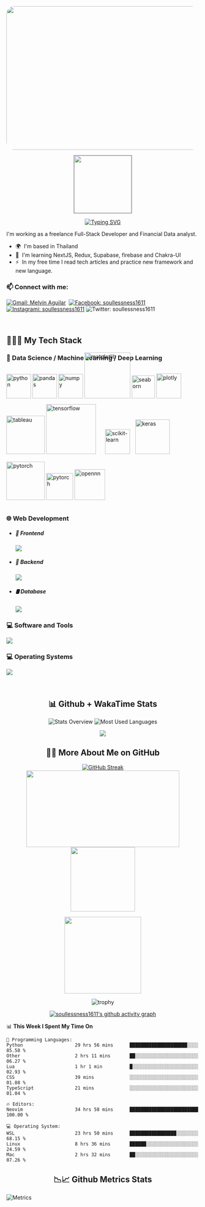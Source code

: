 <img style="border-radius:20px; width:1065px; height: 375px;"
    src="https://img.freepik.com/premium-photo/zen-stones-isolated-black-background-with-space-your-text-image_850140-1398.jpg"
/>

<div align="center">
<img align="center"
    class="rounded-3"
    src="https://github.com/soullessness1611/soullessness1611/blob/main/ZenMonk%20-%20Copy.png"
    style="width: 150px; border: 1px solid gray; align-item:center;"
/>
</div>

<!-- <h1 align="center">Hi 👋, My name is SouLLesSNesSZeN</h1>

<h3 align="center" font-size="24px">Financials Data Analyst and Full Stack Developer</h3> -->

<div align="center">

[![Typing SVG](https://readme-typing-svg.demolab.com?font=Fira+Code&weight=600&size=34&pause=500&color=A222F8&center=true&vCenter=true&random=false&width=1366&lines=I'm+SouLLesSNesSZeN;I'm+a+Freelance+Financials+Data+Analyst+and+Full+Stack++Developer)](https://git.io/typing-svg)

</div>

I'm working as a freelance Full-Stack Developer and Financial Data analyst.

- 🌍  I'm based in Thailand
- 🧠  I'm learning NextJS, Redux, Supabase, firebase and Chakra-UI
- ⚡  In my free time I read tech articles and practice new framework and new language.

<h3 align="left"> 📫 Connect with me:</h3>
<div>
    
[![Gmail: Melvin Aguilar](https://img.shields.io/badge/-gmail-red?style=for-the-badge&logo=Gmail&logoColor=white&link=mailto:soullessness1611@gmail.com)](mailto:soullessness1611@gmail.com)&nbsp;
[![Facebook: soullessness1611](https://img.shields.io/badge/Facebook-1877F2?style=for-the-badge&logo=facebook&logoColor=white)](https://www.facebook.com/Patisamphitha)
[![Instagrami: soullessness1611](https://img.shields.io/badge/Instagram-E4405F?style=for-the-badge&logo=instagram&logoColor=white)](https://www.instagram.com/insightsoulless)
![Twitter: soullessness1611](https://img.shields.io/badge/Twitter-1DA1F2?style=for-the-badge&logo=twitter&logoColor=white)
<br>
  
</div>

<br>
<h2> 🧑🏻‍💻 My Tech Stack</h2>

### 🧠 Data Science / Machine Learning / Deep Learning

<div style="margin-top: -40px;">
<img
    alt="python"
    height=64px
    src="https://raw.githubusercontent.com/devicons/devicon/master/icons/python/python-original-wordmark.svg"
>
<!-- <img
    alt="r"
    height=64px
    src="https://raw.githubusercontent.com/devicons/devicon/master/icons/r/r-original.svg"
> -->
<img
    alt="pandas"
    height=64px
    src="https://raw.githubusercontent.com/devicons/devicon/master/icons/pandas/pandas-original-wordmark.svg"
>
<img
    alt="numpy"
    height=64px
    src="https://raw.githubusercontent.com/devicons/devicon/master/icons/numpy/numpy-original-wordmark.svg"
>
<img
    alt="matplotlib"
    src="https://www.jumpingrivers.com/blog/customising-matplotlib/matplot_title_logo.png"
    style="width: 120px; margin-bottom: 15px;"
>
<img
    alt= "seaborn"
    src="https://seaborn.pydata.org/_images/logo-tall-lightbg.svg"
    style="width: 60px;"
>
<img
    alt="plotly"
    src="https://store-images.s-microsoft.com/image/apps.36868.bfb0e2ee-be9e-4c73-807f-e0a7b805b1be.712aff5d-5800-47e0-97be-58d17ada3fb8.a46845e6-ce94-44cf-892b-54637c6fcf06"
    style="width: 65px;"
>
<img
    alt="tableau"
    src="https://pnghq.com/wp-content/uploads/tableau-full-logo-transparent-png-85396.png"
    style="width: 100px;"
>
<img
    alt="tensorflow"
    src="https://raw.githubusercontent.com/devicons/devicon/master/icons/tensorflow/tensorflow-original-wordmark.svg"
    style="margin-bottom: -35px; width: 130px;"
>
<img
    alt="scikit-learn"
    src="https://upload.wikimedia.org/wikipedia/commons/thumb/0/05/Scikit_learn_logo_small.svg/2560px-Scikit_learn_logo_small.svg.png"
    style="width: 65px; margin: 20px;"
>
<img
    alt="keras"
    src="https://keras.io/img/logo.png"
    style="width: 90px; margin: 20px; margin-left: -10px;"
>
<img
    alt="pytorch"
    height=100px
    src="https://raw.githubusercontent.com/devicons/devicon/master/icons/pytorch/pytorch-plain-wordmark.svg"
    style="margin-bottom: -20px;"
>
<img
    alt="pytorch"
    height=70px
    src="https://raw.githubusercontent.com/devicons/devicon/master/icons/opencv/opencv-original-wordmark.svg"
>
<img
    alt="opennn"
    src="https://artelnics.com/wp-content/uploads/2023/08/opennn_web-1024x649.webp"
    style="width: 80px; margin-bottom: 15px;"
>
</div>

### 🌐 Web Development

- <h5>🎨 Frontend </h5>
  <p>
     <a href="https://skillicons.dev">
       <img src="https://skillicons.dev/icons?i=nextjs,react,vite,js,ts,html,css,tailwind&perline=10" />
     </a>
  </p>

- <h5>🤖 Backend </h5>
  <p>
      <a href="https://skillicons.dev">
        <img src="https://skillicons.dev/icons?i=nodejs,bun,elysia,express,go,python,js,ts,prisma&perline=10" />
      </a>
  </p>

- <h5>🛢️ Database </h5>
  <p>
      <a href="https://skillicons.dev">
        <img src="https://skillicons.dev/icons?i=mongodb,mysql,postgresql,sqlite&perline=10" />
      </a>
  </p>

### 💻 Software and Tools

<p>
    <a href="https://skillicons.dev">
      <img src="https://skillicons.dev/icons?i=git,github,bash,docker,k8s,gcp,ansible,nginx,markdown,neovim,vim,lua,pnpm,npm,yarn,jenkins,obsidian,postman,fastapi perline=10" />
    </a>
</p>

### 💻 Operating Systems

<p>
    <a href="https://skillicons.dev">
      <img src="https://skillicons.dev/icons?i=linux,apple,windows,redhat,arch,kali,ubuntu,debian,nix perline=10" />
    </a>
</p>

<br>
<h2 align="center">📊 Github + WakaTime Stats</h2>
<div align = "center">

![Stats Overview](https://raw.githubusercontent.com/soullessness1611/github-stats/master/generated/overview.svg#gh-dark-mode-only)
![Most Used Languages](https://raw.githubusercontent.com/soullessness1611/github-stats/master/generated/languages.svg#gh-dark-mode-only)

<a href="https://github.com/soullessness1611/github-readme-stats">
<img src="https://github-readme-stats.vercel.app/api/wakatime?username=SouLLesSNesS&layout=compact&theme=dark" >
</a>

</div>

<h2 align="center">👨‍💻 More About Me on GitHub</h2>
<div align="center">

[![GitHub Streak](https://github-readme-streak-stats.herokuapp.com?user=soullessness1611&theme=burnt-neon)](https://git.io/streak-stats)
<a href="#">
<img width=400 height=200 align="center" src="https://github-readme-stats.vercel.app/api?username=soullessness1611&show_icons=true&title_color=a855f7&text_color=f97316&icon_color=10b981&bg_color=181824&" >
</a>
<a href="#">
<img height=168 align="center" src="https://github-readme-stats.vercel.app/api/top-langs/?username=soullessness1611&layout=compact&langs_count=20&theme=tokyonight&size_weight=0.5&count_weight=0.5" >
</a>

<a href="https://github.com/Ilvondir">
    <img width=200 src="http://github-profile-summary-cards.vercel.app/api/cards/profile-details?username=soullessness1611&card_width=100%&theme=radical" />
</a>

![trophy](https://github-profile-trophy.vercel.app/?username=soullessness1611&theme=tokyonight)

[![soullessness1611's github activity graph](https://github-readme-activity-graph.vercel.app/graph?username=soullessness1611&title_color=a855f7&text_color=f97316&icon_color=10b981&bg_color=181824&)](https://github.com/soullessness1611/github-readme-activity-graph)

<!-- <img src="https://github-readme-stats.vercel.app/api/top-langs/?username=soullessness1611&layout=compact&langs_count=20&theme=tokyonight" /> -->
<!---->
<!-- <img src="https://github-readme-stats.vercel.app/api/top-langs/?username=soullessness1611&layout=compact&langs_count=8&theme=tokyonight&size_weight=0.5&count_weight=0.5" /> -->
<!---->

</div>

<!--
<h2 align="center">👨‍💻⌚ WakaTime Tracking</h2>
<div align="center">
    <details>
        <summary>⏳ Year Progress</summary>
        <img align="center" src="https://wakatime.com/share/@SouLLesSNesS/e04e34dc-2631-42a9-b1d0-0fa3ec8572dd.svg">
    </details>
    <details>
        <summary>📊 Month Progress</summary>
        <img align="center" src="https://wakatime.com/share/@SouLLesSNesS/2ea39b57-d059-4bd6-a0bd-170ebb3fcc98.svg">
    </details>
    <details>
        <summary>⌚ Week Progress</summary>
        <img align="center" src="https://wakatime.com/share/@SouLLesSNesS/3d569e34-c9c6-4f09-b1aa-678b71752d2f.svg">
    </details>
    <details>
        <summary>🕹️ Coding Activity</summary>
        <img align="center" src="https://wakatime.com/share/@SouLLesSNesS/fce2a402-f73c-4400-a12a-0b94dddfe28e.svg">
    </details>
    <details>
        <summary>📝 Editors</summary>
        <img align="center" src="https://wakatime.com/share/@SouLLesSNesS/fa1d2bc4-6840-487f-9f4f-c46679be370a.svg">
    </details>
</div>
-->

<!-- <img src="https://wakatime.com/share/@SouLLesSNesS/48199c4e-41c6-4589-a91c-111bc79d884e.svg"></embed></figure> -->
<!-- <img src="https://wakatime.com/share/@SouLLesSNesS/653ecad0-edc8-419a-ba90-2a97714b7932.svg"></embed></figure> -->
<!-- <img src="https://wakatime.com/share/@SouLLesSNesS/4d2b5308-69c5-4a6e-9d8f-814493e0abe3.svg"></embed></figure> -->
<!-- <img src="https://wakatime.com/share/@SouLLesSNesS/fce2a402-f73c-4400-a12a-0b94dddfe28e.svg"></embed></figure> -->

<!--START_SECTION:waka-->
📊 **This Week I Spent My Time On** 

```text
💬 Programming Languages: 
Python                   29 hrs 56 mins      █████████████████████░░░░   85.58 % 
Other                    2 hrs 11 mins       ██░░░░░░░░░░░░░░░░░░░░░░░   06.27 % 
Lua                      1 hr 1 min          █░░░░░░░░░░░░░░░░░░░░░░░░   02.93 % 
CSS                      39 mins             ░░░░░░░░░░░░░░░░░░░░░░░░░   01.88 % 
TypeScript               21 mins             ░░░░░░░░░░░░░░░░░░░░░░░░░   01.04 % 

🔥 Editors: 
Neovim                   34 hrs 58 mins      █████████████████████████   100.00 % 

💻 Operating System: 
WSL                      23 hrs 50 mins      █████████████████░░░░░░░░   68.15 % 
Linux                    8 hrs 36 mins       ██████░░░░░░░░░░░░░░░░░░░   24.59 % 
Mac                      2 hrs 32 mins       ██░░░░░░░░░░░░░░░░░░░░░░░   07.26 % 
```


<!--END_SECTION:waka-->
<h2 align="center">📉📈 Github Metrics Stats</h2>

![Metrics](https://raw.githubusercontent.com/soullessness1611/soullessness1611/main/github-metrics.svg#gh-dark-mode-only)
